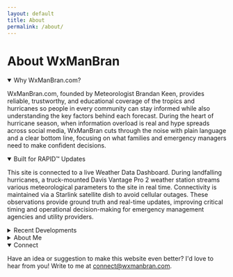 ```yaml
---
layout: default
title: About
permalink: /about/
---
```


<div class="section-intro">
  <h1>About WxManBran</h1>
  <p></p>
</div>

<details class="about-section" open>
  <summary class="toggle-summary">Why WxManBran.com?</summary>
  <div class="about-section__content">
    <p>WxManBran.com, founded by Meteorologist Brandan Keen, provides reliable, trustworthy, and educational coverage of the tropics and hurricanes so people in every community can stay informed while also understanding the key factors behind each forecast. During the heart of hurricane season, when information overload is real and hype spreads across social media, WxManBran cuts through the noise with plain language and a clear bottom line, focusing on what families and emergency managers need to make confident decisions.</p>
  </div>
</details>

<details class="about-section" open>
  <summary class="toggle-summary">Built for RAPID™ Updates</summary>
  <div class="about-section__content">
    <p><p>
    This site is connected to a live Weather Data Dashboard. During landfalling hurricanes,
    a truck-mounted Davis Vantage Pro 2 weather station streams various meteorological parameters to the site in real time.
    Connectivity is maintained via a Starlink satellite dish to avoid cellular outages.
    These observations provide ground truth and real-time updates, improving critical timing and
    operational decision-making for emergency management agencies and utility providers.
  </p>
  </p>
  </div>
</details>

<details class="about-section">
  <summary class="toggle-summary">Recent Developments</summary>
  <div class="about-section__content">
    
    <div class="development-list">
      <article class="development-item">
        <h3>Multi-Station Deployment — August 11, 2025</h3>
        <div class="development-media development-media--split">
          <figure class="development-media__figure">
            <img src="{{ '/assets/images/Deplyable_Station2.JPEG' | relative_url }}" alt="Three portable weather station cases and tripods prepared for hurricane intercept missions">
          </figure>
          <figure class="development-media__figure">
            <img src="{{ '/assets/images/Deplyable_Station1.JPEG' | relative_url }}" alt="Deployable Davis Vantage Pro 2 weather station equipment staged on a workbench">
          </figure>
        </div>
        <p>Three additional Davis Vantage Pro 2 weather stations, along with the necessary data logging hardware and shelter housings, are prepared for operational deployment. These units will be strategically positioned during future hurricane intercepts to enable simultaneous, multi-location surface observations and improved spatial capture of storm impacts.</p>
        <div class="development-media__video">
          <iframe src="https://www.youtube-nocookie.com/embed/5Y_rzp0XOUs?rel=0&amp;modestbranding=1" title="Adjustable station mount field test video" loading="lazy" allow="accelerometer; autoplay; clipboard-write; encrypted-media; gyroscope; picture-in-picture; web-share" allowfullscreen></iframe>
        </div>
      </article>
      <article class="development-item">
        <h3>Adjustable Station Mount — October 28, 2024</h3>
        <p>A reinforced, height-adjustable mast has been developed to raise the anemometer anywhere from 10–40 ft. This enables WMO 10 m (33 ft.) standard wind measurements and improves peak wind/gust capture on the vehicle-based station.</p>
        <div class="development-media development-media--single">
          <figure class="development-media__figure">
            <img src="{{ '/assets/images/new_station_mount.png' | relative_url }}" alt="Adjustable mast mounted to the WxManBran vehicle for elevating the anemometer">
          </figure>
        </div>
      </article>
    </div>
  </div>
</details>

<details class="about-section">
  <summary class="toggle-summary">About Me</summary>
  <div class="about-section__content">
    <p>Hi, my name is Brandan Keen, and welcome to WxManBran.com. I built this site to be easy to navigate, informative, educational, and genuinely useful. It started in May 2025 as a bare GitHub repository to show prospective employers my Python work and data visualizations (you can still see that here: <a href="https://github.com/BrandanKeen/hurricane-field-analysis" target="_blank" rel="noopener">here</a>). Since then, it has grown into the beginnings of something I believe only God could have inspired me to start.</p>
    <p>My passion for weather began when I was five. From the back of my parents’ minivan, I saw tornado damage from the 1998 Central Florida Tornado Outbreak in Winter Garden, Florida. Those scenes stuck with me, and whenever a thunderstorm built near my elementary school, I would panic and cry, sometimes asking the office to call my mom so I knew she was okay.</p>
    <p>In 2004, everything changed. Hurricane Charley roared through Punta Gorda as a strong Category 4, with wind gusts of 105 mph recorded at Orlando International Airport. My house, just northwest of the airport, took intense impacts, and I missed three weeks of school because of power and grid outages. This experience sparked a deep fascination with tracking hurricanes, which grew even more when Hurricanes Frances and Jeanne hit Florida about three and six weeks later, respectively. I grabbed my parents’ old JVC camcorder (not waterproof), covered it with a hand towel, and “reported” outside in rain and winds that were maybe 30 mph at most.</p>
    <p>The next year, 2005, I printed plotting sheets from the National Hurricane Center every morning, marked each storm’s latitude and longitude, shaded watches and warnings with colored pencils, and kept a log of every advisory number, wind, pressure, and movement. I didn’t realize the season would become record-breaking at the time, but by the end I was worn out from tracking so many storms.</p>
    <p>In 2010, I attended the University of North Florida on a baseball scholarship and, after a few transfers, graduated from Flagler College with a B.A. in Business Administration in 2015. In 2016, while still chasing a professional baseball career back home, I felt pulled to intercept Hurricane Hermine, the first U.S. landfalling hurricane since Wilma in 2005. Hermine was a Category 1 with 85 mph winds, but it was my first real taste of field work and it planted the seed that if I wanted to do this safely and successfully, I needed a meteorology degree.</p>
    <p>In 2020, after hanging up my cleats, I went back to school. I took online community college classes in 2021, then enrolled at Florida Institute of Technology in 2022, completing my B.S. in Meteorology in May 2025. While studying, I balanced classes with intercepts of Hurricanes Debby, Helene, and Milton during the 2024 season, this time with a weather station mounted on my truck to capture real data inside the storm.</p>
    <p>Looking ahead, my goal is to intercept and gather data from as many landfalling hurricanes as I can, keep improving this site, and share updates on the tropics that can help ease anxiety while providing clarity and truth. I feel incredibly blessed to pursue what I love, and I hope something here encourages you, teaches you, or simply connects us through a shared interest for weather.</p>
    <p>— Brandan Keen (WxManBran)</p>
  </div>
</details>

<details class="about-section" open>
  <summary class="toggle-summary">Connect</summary>
  <div class="about-section__content">
    <p>Have an idea or suggestion to make this website even better? I'd love to hear from you! Write to me at <a href="mailto:connect@wxmanbran.com">connect@wxmanbran.com</a>.</p>
  </div>
</details>

